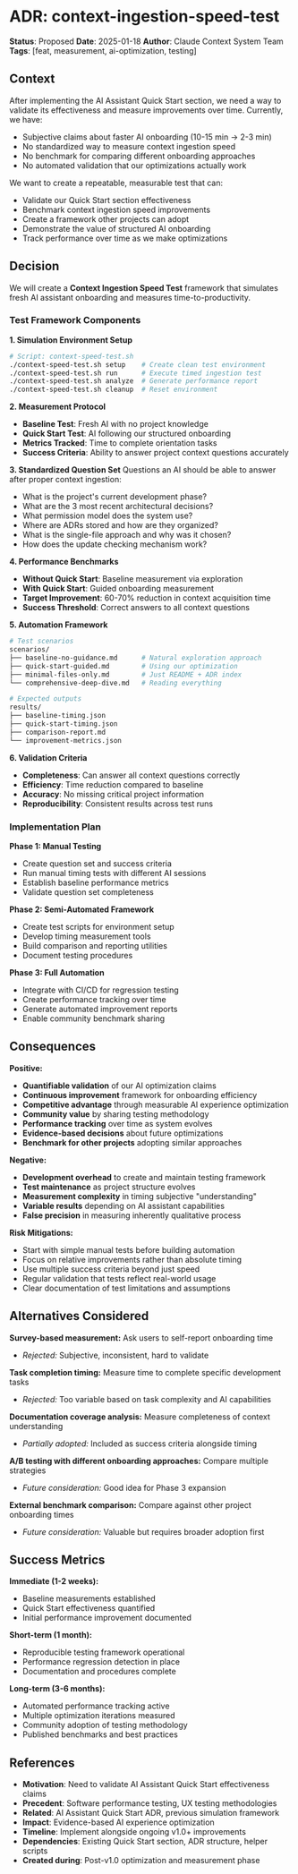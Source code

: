 # ADR: context-ingestion-speed-test

**Status**: Proposed
**Date**: 2025-01-18
**Author**: Claude Context System Team
**Tags**: [feat, measurement, ai-optimization, testing]

## Context

After implementing the AI Assistant Quick Start section, we need a way to validate its effectiveness and measure improvements over time. Currently, we have:

- Subjective claims about faster AI onboarding (10-15 min → 2-3 min)
- No standardized way to measure context ingestion speed
- No benchmark for comparing different onboarding approaches
- No automated validation that our optimizations actually work

We want to create a repeatable, measurable test that can:
- Validate our Quick Start section effectiveness
- Benchmark context ingestion speed improvements
- Create a framework other projects can adopt
- Demonstrate the value of structured AI onboarding
- Track performance over time as we make optimizations

## Decision

We will create a **Context Ingestion Speed Test** framework that simulates fresh AI assistant onboarding and measures time-to-productivity.

### Test Framework Components

**1. Simulation Environment Setup**
```bash
# Script: context-speed-test.sh
./context-speed-test.sh setup    # Create clean test environment
./context-speed-test.sh run      # Execute timed ingestion test
./context-speed-test.sh analyze  # Generate performance report
./context-speed-test.sh cleanup  # Reset environment
```

**2. Measurement Protocol**
- **Baseline Test**: Fresh AI with no project knowledge
- **Quick Start Test**: AI following our structured onboarding
- **Metrics Tracked**: Time to complete orientation tasks
- **Success Criteria**: Ability to answer project context questions accurately

**3. Standardized Question Set**
Questions an AI should be able to answer after proper context ingestion:
- What is the project's current development phase?
- What are the 3 most recent architectural decisions?
- What permission model does the system use?
- Where are ADRs stored and how are they organized?
- What is the single-file approach and why was it chosen?
- How does the update checking mechanism work?

**4. Performance Benchmarks**
- **Without Quick Start**: Baseline measurement via exploration
- **With Quick Start**: Guided onboarding measurement
- **Target Improvement**: 60-70% reduction in context acquisition time
- **Success Threshold**: Correct answers to all context questions

**5. Automation Framework**
```bash
# Test scenarios
scenarios/
├── baseline-no-guidance.md      # Natural exploration approach
├── quick-start-guided.md        # Using our optimization
├── minimal-files-only.md        # Just README + ADR index
└── comprehensive-deep-dive.md   # Reading everything

# Expected outputs
results/
├── baseline-timing.json
├── quick-start-timing.json
├── comparison-report.md
└── improvement-metrics.json
```

**6. Validation Criteria**
- **Completeness**: Can answer all context questions correctly
- **Efficiency**: Time reduction compared to baseline
- **Accuracy**: No missing critical project information
- **Reproducibility**: Consistent results across test runs

### Implementation Plan

**Phase 1: Manual Testing**
- Create question set and success criteria
- Run manual timing tests with different AI sessions
- Establish baseline performance metrics
- Validate question set completeness

**Phase 2: Semi-Automated Framework**
- Create test scripts for environment setup
- Develop timing measurement tools
- Build comparison and reporting utilities
- Document testing procedures

**Phase 3: Full Automation**
- Integrate with CI/CD for regression testing
- Create performance tracking over time
- Generate automated improvement reports
- Enable community benchmark sharing

## Consequences

**Positive:**
- **Quantifiable validation** of our AI optimization claims
- **Continuous improvement** framework for onboarding efficiency
- **Competitive advantage** through measurable AI experience optimization
- **Community value** by sharing testing methodology
- **Performance tracking** over time as system evolves
- **Evidence-based decisions** about future optimizations
- **Benchmark for other projects** adopting similar approaches

**Negative:**
- **Development overhead** to create and maintain testing framework
- **Test maintenance** as project structure evolves
- **Measurement complexity** in timing subjective "understanding"
- **Variable results** depending on AI assistant capabilities
- **False precision** in measuring inherently qualitative process

**Risk Mitigations:**
- Start with simple manual tests before building automation
- Focus on relative improvements rather than absolute timing
- Use multiple success criteria beyond just speed
- Regular validation that tests reflect real-world usage
- Clear documentation of test limitations and assumptions

## Alternatives Considered

**Survey-based measurement:** Ask users to self-report onboarding time
- *Rejected:* Subjective, inconsistent, hard to validate

**Task completion timing:** Measure time to complete specific development tasks
- *Rejected:* Too variable based on task complexity and AI capabilities

**Documentation coverage analysis:** Measure completeness of context understanding
- *Partially adopted:* Included as success criteria alongside timing

**A/B testing with different onboarding approaches:** Compare multiple strategies
- *Future consideration:* Good idea for Phase 3 expansion

**External benchmark comparison:** Compare against other project onboarding times
- *Future consideration:* Valuable but requires broader adoption first

## Success Metrics

**Immediate (1-2 weeks):**
- Baseline measurements established
- Quick Start effectiveness quantified
- Initial performance improvement documented

**Short-term (1 month):**
- Reproducible testing framework operational
- Performance regression detection in place
- Documentation and procedures complete

**Long-term (3-6 months):**
- Automated performance tracking active
- Multiple optimization iterations measured
- Community adoption of testing methodology
- Published benchmarks and best practices

## References

- **Motivation**: Need to validate AI Assistant Quick Start effectiveness claims
- **Precedent**: Software performance testing, UX testing methodologies
- **Related**: AI Assistant Quick Start ADR, previous simulation framework
- **Impact**: Evidence-based AI experience optimization
- **Timeline**: Implement alongside ongoing v1.0+ improvements
- **Dependencies**: Existing Quick Start section, ADR structure, helper scripts
- **Created during**: Post-v1.0 optimization and measurement phase
